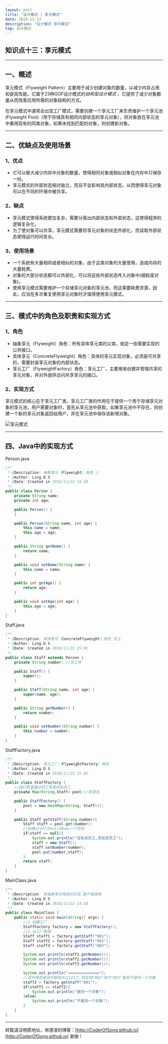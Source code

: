 ```yaml
---
layout: post
title: "设计模式 | 享元模式"
date: 2018-11-13 
description: "设计模式 享元模式"
tag: 设计模式
---   
```


## 知识点十三：享元模式

-----

## 一、概述

享元模式（Flyweight Pattern）主要用于减少创建对象的数量，以减少内存占用和提高性能。它属于23种GOF设计模式的*结构型设计模式* ，它提供了减少对象数量从而改善应用所需的对象结构的方式。

在享元模式中通常会出现工厂模式，需要创建一个享元工厂来负责维护一个享元池(Flyweight Pool)（用于存储具有相同内部状态的享元对象），将对象放在享元池中重用现有的同类对象，如果未找到匹配的对象，则创建新对象。

-------

## 二、优缺点及使用场景

### 1、优点

- 它可以极大减少内存中对象的数量，使得相同对象或相似对象在内存中只保存一份。
- 享元模式的外部状态相对独立，而且不会影响其内部状态，从而使得享元对象可以在不同的环境中被共享。

### 2、缺点

- 享元模式使得系统更加复杂，需要分离出内部状态和外部状态，这使得程序的逻辑复杂化。
- 为了使对象可以共享，享元模式需要将享元对象的状态外部化，而读取外部状态使得运行时间变长。

### 3、使用场景

- 一个系统有大量相同或者相似的对象，由于这类对象的大量使用，造成内存的大量耗费。
- 对象的大部分状态都可以外部化，可以将这些外部状态传入对象中(细粒度对象)。
- 使用享元模式需要维护一个存储享元对象的享元池，而这需要耗费资源，因此，应当在多次重复使用享元对象时才值得使用享元模式。

----

## 三、模式中的角色及职责和实现方式

### 1、角色

- 抽象享元（Flyweight）角色：所有具体享元类的父类，规定一些需要实现的公共接口。
- 具体享元（ConcreteFlyweight）角色：具体的享元实现对象，必须是可共享的，需要封装享元对象的内部状态。
- 享元工厂（FlyweightFactory）角色：享元工厂，主要用来创建并管理共享的享元对象，并对外提供访问共享享元的接口。

### 2、实现方式

享元模式的核心在于享元工厂类，享元工厂类的作用在于提供一个用于存储享元对象的享元池，用户需要对象时，首先从享元池中获取，如果享元池中不存在，则创建一个新的享元对象返回给用户，并在享元池中保存该新增对象。

![享元模式](https://i.imgur.com/HEOqNMs.png)

----

## 四、Java中的实现方式

Person.java

```java
/**
 * @Description: 抽象享元（Flyweight）角色 人
 * @Author: Ling.D.S
 * @Date: Created in 2018/11/22 14:58
 */
public class Person {
    private String name;
    private int age;

    public Person() {
    }

    public Person(String name, int age) {
        this.name = name;
        this.age = age;
    }

    public String getName() {
        return name;
    }

    public void setName(String name) {
        this.name = name;
    }

    public int getAge() {
        return age;
    }

    public void setAge(int age) {
        this.age = age;
    }
}
```

Staff.java

```java
/**
 * @Description: 具体享元（ConcreteFlyweight）角色 员工
 * @Author: Ling.D.S
 * @Date: Created in 2018/11/22 15:01
 */
public class Staff extends Person {
    private String number; //员工号

    public Staff() {
        super();
    }

    public Staff(String name, int age) {
        super(name, age);
    }

    public String getNumber() {
        return number;
    }

    public void setNumber(String number) {
        this.number = number;
    }
}
```

StaffFactory.java

```java
/**
 * @Description: 享元工厂（FlyweightFactory）角色
 * @Author: Ling.D.S
 * @Date: Created in 2018/11/22 15:05
 */
public class StaffFactory {
    //我们希望通过员工号来找到员工
    private Map<String,Staff> pool;//资源池

    public StaffFactory() {
        pool = new HashMap<String, Staff>();
    }

    public Staff getStaff(String number){
        Staff staff = pool.get(number);
        //如果staff为null则new一个空的
        if(staff == null){
            System.out.println("没有该员工,添加该员工");
            staff = new Staff();
            staff.setNumber(number);
            pool.put(number,staff);
        }
        return staff;
    }
}
```

MainClass.java

```java
/**
 * @Description: 有抽象享元角色的实现,客户端调用
 * @Author: Ling.D.S
 * @Date: Created in 2018/11/22 14:58
 */
public class MainClass {
    public static void main(String[] args) {
        //1.创建工厂
        StaffFactory factory = new StaffFactory();
        //2.从工厂取值
        Staff staff1 = factory.getStaff("001");
        Staff staff2 = factory.getStaff("002");
        Staff staff3 = factory.getStaff("003");

        System.out.println(staff1.getNumber());
        System.out.println(staff2.getNumber());
        System.out.println(staff3.getNumber());

        System.out.println("==============");
        //这时候资源池中就有员工123了,现在把"002"改为"001"看是不是同一个对象
        staff2 = factory.getStaff("001");
        if(staff1 == staff2){
            System.out.println("是同一个对象");
        }else{
            System.out.println("不是同一个对象");
        }
    }
}
```

--------------------------

转载请注明原地址，宋德凌的博客：[http://CoderOfSong.github.io](http://CoderOfSong.github.io) 谢谢！